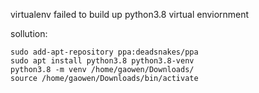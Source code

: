 virtualenv failed to build up python3.8 virtual enviornment 

sollution:

```
sudo add-apt-repository ppa:deadsnakes/ppa
sudo apt install python3.8 python3.8-venv
python3.8 -m venv /home/gaowen/Downloads/
source /home/gaowen/Downloads/bin/activate
```
